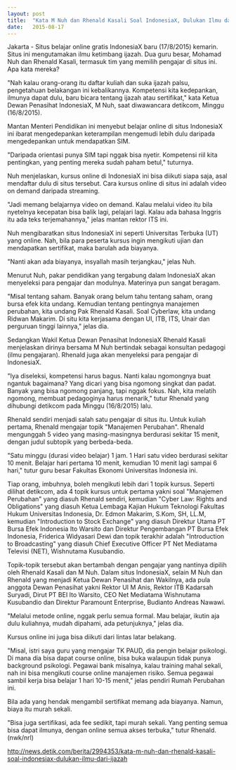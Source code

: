 ```yaml
---
layout: post
title:  "Kata M Nuh dan Rhenald Kasali Soal IndonesiaX, Dulukan Ilmu dari Ijazah"
date:   2015-08-17
---
```


Jakarta - Situs belajar online gratis IndonesiaX baru (17/8/2015) kemarin. Situs ini mengutamakan ilmu ketimbang ijazah. Dua guru besar, Mohamad Nuh dan Rhenald Kasali, termasuk tim yang memilih pengajar di situs ini. Apa kata mereka?
 
"Nah kalau orang-orang itu daftar kuliah dan suka ijazah palsu, pengetahuan belakangan ini kebalikannya. Kompetensi kita kedepankan, ilmunya dapat dulu, baru bicara tentang ijazah atau sertifikat," kata Ketua Dewan Penasihat IndonesiaX, M Nuh, saat diwawancara detikcom, Minggu (16/8/2015).
 
Mantan Menteri Pendidikan ini menyebut belajar online di situs IndonesiaX ini ibarat mengedepankan keterampilan mengemudi lebih dulu daripada mengedepankan untuk mendapatkan SIM.
 
"Daripada orientasi punya SIM tapi nggak bisa nyetir. Kompetensi riil kita pentingkan, yang penting mereka sudah paham betul," tuturnya.
 
Nuh menjelaskan, kursus online di IndonesiaX ini bisa diikuti siapa saja, asal mendaftar dulu di situs tersebut. Cara kursus online di situs ini adalah video on demand daripada streaming.
 
"Jadi memang belajarnya video on demand. Kalau melalui video itu bila nyetelnya kecepatan bisa balik lagi, pelajari lagi. Kalau ada bahasa Inggris itu ada teks terjemahannya," jelas mantan rektor ITS ini.
 
Nuh mengibaratkan situs IndonesiaX ini seperti Universitas Terbuka (UT) yang online. Nah, bila para peserta kursus ingin mengikuti ujian dan mendapatkan sertifikat, maka barulah ada biayanya.
 
"Nanti akan ada biayanya, insyallah masih terjangkau," jelas Nuh.
 
Menurut Nuh, pakar pendidikan yang tergabung dalam IndonesiaX akan menyeleksi para pengajar dan modulnya. Materinya pun sangat beragam.
 
"Misal tentang saham. Banyak orang belum tahu tentang saham, orang bursa efek kita undang. Kemudian tentang pentingnya manajemen perubahan, kita undang Pak Rhenald Kasali. Soal Cyberlaw, kita undang Ridwan Makarim. Di situ kita kerjasama dengan UI, ITB, ITS, Unair dan perguruan tinggi lainnya," jelas dia.
 
Sedangkan Wakil Ketua Dewan Penasihat IndonesiaX Rhenald Kasali menjelaskan dirinya bersama M Nuh bertindak sebagai konsultan pedagogi (ilmu pengajaran). Rhenald juga akan menyeleksi para pengajar di IndonesiaX.
 
"Iya diseleksi, kompetensi harus bagus. Nanti kalau ngomongnya buat ngantuk bagaimana? Yang dicari yang bisa ngomong singkat dan padat. Banyak yang bisa ngomong panjang, tapi nggak fokus. Nah, kita melatih ngomong, membuat pedagoginya harus menarik," tutur Rhenald yang dihubungi detikcom pada Minggu (16/8/2015) lalu.
 
Rhenald sendiri menjadi salah satu pengajar di situs itu. Untuk kuliah pertama, Rhenald mengajar topik "Manajemen Perubahan". Rhenald mengunggah 5 video yang masing-masingnya berdurasi sekitar 15 menit, dengan judul subtopik yang berbeda-beda.
 
"Satu minggu (durasi video belajar) 1 jam. 1 Hari satu video berdurasi sekitar 10 menit. Belajar hari pertama 10 menit, kemudian 10 menit lagi sampai 6 hari," tutur guru besar Fakultas Ekonomi Universitas Indonesia ini.
 
Tiap orang, imbuhnya, boleh mengikuti lebih dari 1 topik kursus. Seperti dilihat detikcom, ada 4 topik kursus untuk pertama yakni soal "Manajemen Perubahan" yang diasuh Rhenald sendiri, kemudian "Cyber Law: Rights and Obligations" yang diasuh Ketua Lembaga Kajian Hukum Teknologi Fakultas Hukum Universitas Indonesia, Dr. Edmon Makarim, S.Kom, SH, LL.M, kemudian "Introduction to Stock Exchange" yang diasuh Direktur Utama PT Bursa Efek Indonesia Ito Warsito dan Direktur Pengembangan PT Bursa Efek Indonesia, Friderica Widyasari Dewi dan topik terakhir adalah "Introduction to Broadcasting" yang diasuh Chief Executive Officer PT Net Mediatama Televisi (NET), Wishnutama Kusubandio.
 
Topik-topik tersebut akan bertambah dengan pengajar yang nantinya dipilih oleh Rhenald Kasali dan M Nuh. Dalam situs IndonesiaX, selain M Nuh dan Rhenald yang menjadi Ketua Dewan Penasihat dan Wakilnya, ada pula anggota Dewan Penasihat yakni Rektor UI M Anis, Rektor ITB Kadarsah Suryadi, Dirut PT BEI Ito Warsito, CEO Net Mediatama Wishnutama Kusubandio dan Direktur Paramount Enterprise, Budianto Andreas Nawawi.
 
"Melalui metode online, nggak perlu semua formal. Mau belajar, ikutin aja dulu kuliahnya, mudah dipahami, ada petunjuknya," jelas dia.
 
Kursus online ini juga bisa diikuti dari lintas latar belakang.
 
"Misal, istri saya guru yang mengajar TK PAUD, dia pengin belajar psikologi. Di mana dia bisa dapat course online, bisa buka walaupun tidak punya background psikologi. Pegawai bank misalnya, kalau training mahal sekali, nah ini bisa mengikuti course online manajemen risiko. Semua pegawai sambil kerja bisa belajar 1 hari 10-15 menit," jelas pendiri Rumah Perubahan ini.
 
Bila ada yang hendak mengambil sertifikat memang ada biayanya. Namun, biaya itu murah sekali.
 
"Bisa juga sertifikasi, ada fee sedikit, tapi murah sekali. Yang penting semua bisa dapat ilmunya, dengan online semua akses terbuka," tutur Rhenald. (nwk/nrl)
 
http://news.detik.com/berita/2994353/kata-m-nuh-dan-rhenald-kasali-soal-indonesiax-dulukan-ilmu-dari-ijazah

